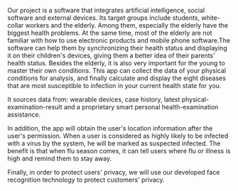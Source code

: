 Our project is a software that integrates artificial intelligence, social software and external devices. Its target groups include students, white-collar workers and the elderly. Among them, especially the elderly have the biggest health problems. At the same time, most of the elderly are not familiar with how to use electronic products and mobile phone software.The software can help them by synchronizing their health status and displaying it on their children's devices, giving them a better idea of their parents' health status. Besides the elderly, it is also very important for the young to master their own conditions. This app can collect the data of your physical conditions for analysis, and finally calculate and display the eight diseases that are most susceptible to infection in your current health state for you.

It sources data from: wearable devices, case history, latest physical-examination-result and a proprietary smart personal health-examination assistance.

In addition, the app will obtain the user's location information after the user's permission. When a user is considered as highly likely to be infected with a virus by the system, he will be marked as suspected infected. The benefit is that when flu season comes, it can tell users where flu or illness is high and remind them to stay away.

Finally, in order to protect users' privacy, we will use our developed face recognition technology to protect customers' privacy.
